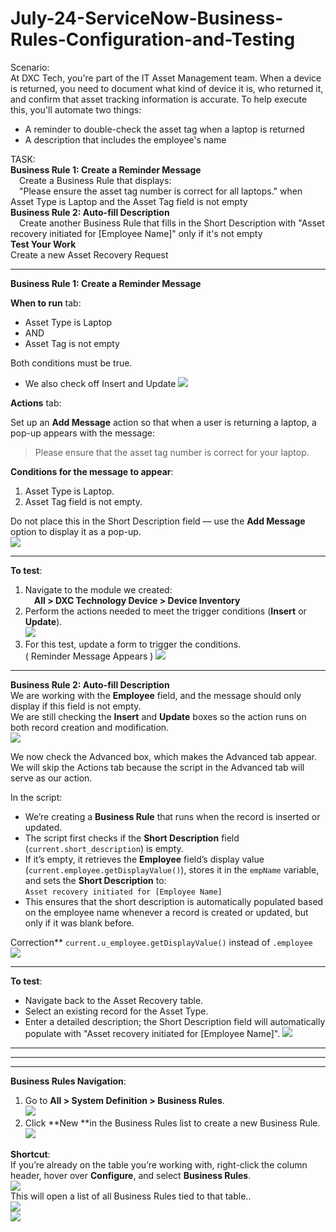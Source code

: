 # July-24-ServiceNow-Business-Rules-Configuration-and-Testing

Scenario: <br>
At DXC Tech, you're part of the IT Asset Management team. When a device is returned, you need to document what kind of device it is, who returned it, and confirm that asset tracking information is accurate. To help execute this, you'll automate two things: <br>
- A reminder to double-check the asset tag when a laptop is returned <br>
- A description that includes the employee's name <br>

TASK:<br>
**Business Rule 1: Create a Reminder Message** <br>
&emsp;Create a Business Rule that displays:<br>
&emsp;"Please ensure the asset tag number is correct for all laptops." when Asset Type is Laptop and the Asset Tag field is not empty<br>
**Business Rule 2: Auto-fill Description**<br>
&emsp;Create another Business Rule that fills in the Short Description with "Asset recovery initiated for [Employee Name]" only if it's not empty <br>
**Test Your Work** <br>
Create a new Asset Recovery Request<br>

---
**Business Rule 1: Create a Reminder Message** <br>

**When to run** tab:
- Asset Type is Laptop
- AND
- Asset Tag is not empty

Both conditions must be true.

- We also check off Insert and Update 
![](https://github.com/CodeWithLuwam/July-24-ServiceNow-Business-Rules-Configuration-and-Testing/blob/main/Images/When%20to%20run%20tab-%20%20Business%20Rule.png?raw=true) <br>

**Actions** tab: <br>

Set up an **Add Message** action so that when a user is returning a laptop, a pop-up appears with the message:
> Please ensure that the asset tag number is correct for your laptop.

**Conditions for the message to appear**:
1. Asset Type is Laptop.
2. Asset Tag field is not empty.

Do not place this in the Short Description field — use the **Add Message** option to display it as a pop-up. <br>
![](https://github.com/CodeWithLuwam/July-24-ServiceNow-Business-Rules-Configuration-and-Testing/blob/main/Images/Actions%20tab%20-%20Business%20Rule.png?raw=true)

---

**To test**: <br>
1. Navigate to the module we created: <br>
&emsp;**All > DXC Technology Device > Device Inventory** <br>
2. Perform the actions needed to meet the trigger conditions (**Insert** or **Update**).  <br>
![](https://github.com/CodeWithLuwam/July-24-ServiceNow-Business-Rules-Configuration-and-Testing/blob/main/Images/Open%20an%20Existing%20Record.png?raw=true) <br>
3. For this test, update a form to trigger the conditions.  <br>
( Reminder Message Appears )
![](https://github.com/CodeWithLuwam/July-24-ServiceNow-Business-Rules-Configuration-and-Testing/blob/main/Images/Task%20Message%20Pops%20Up.png?raw=true)

---

**Business Rule 2: Auto-fill Description**<br>
We are working with the **Employee** field, and the message should only display if this field is not empty. <br>
We are still checking the **Insert** and **Update** boxes so the action runs on both record creation and modification. <br>
![](https://github.com/CodeWithLuwam/July-24-ServiceNow-Business-Rules-Configuration-and-Testing/blob/main/Images/When%20to%20run%20tab%20for%20Business%20Rule%202%20.png?raw=true) <br>

We now check the Advanced box, which makes the Advanced tab appear. <br>
We will skip the Actions tab because the script in the Advanced tab will serve as our action. <br>

In the script: <br>
- We’re creating a **Business Rule** that runs when the record is inserted or updated.
- The script first checks if the **Short Description** field (`current.short_description`) is empty.
- If it’s empty, it retrieves the **Employee** field’s display value (`current.employee.getDisplayValue()`), stores it in the `empName` variable, and sets the **Short Description** to: <br>
`Asset recovery initiated for [Employee Name]` <br>
- This ensures that the short description is automatically populated based on the employee name whenever a record is created or updated, but only if it was blank before. <br>

Correction** `current.u_employee.getDisplayValue()` instead of `.employee` <br>
![](https://github.com/CodeWithLuwam/July-24-ServiceNow-Business-Rules-Configuration-and-Testing/blob/main/Images/Business%20Rule%202%20Advanced%20tab.png?raw=true)

---

**To test**: <br>

- Navigate back to the Asset Recovery table.
- Select an existing record for the Asset Type.
- Enter a detailed description; the Short Description field will automatically populate with "Asset recovery initiated for [Employee Name]".
![](https://github.com/CodeWithLuwam/July-24-ServiceNow-Business-Rules-Configuration-and-Testing/blob/main/Images/Short%20Description%20Automatically%20Populated%20.png?raw=true) <br>
---
---
---

**Business Rules Navigation**: <br>
1. Go to **All > System Definition > Business Rules**. <br>
![](https://github.com/CodeWithLuwam/July-24-ServiceNow-Business-Rules-Configuration-and-Testing/blob/main/Images/Business%20Rules%20Navigation.png?raw=true) <br>
2. Click **New **in the Business Rules list to create a new Business Rule. <br>
![](https://github.com/CodeWithLuwam/July-24-ServiceNow-Business-Rules-Configuration-and-Testing/blob/main/Images/Click%20New%20in%20the%20Business%20Rules%20table.png?raw=true) <br>

**Shortcut**: <br>
If you’re already on the table you’re working with, right-click the column header, hover over **Configure**, and select **Business Rules**. <br>
![](https://github.com/CodeWithLuwam/July-24-ServiceNow-Business-Rules-Configuration-and-Testing/blob/main/Images/Different%20option%20to%20Configure%20Business%20Rules.png?raw=true) <br>
This will open a list of all Business Rules tied to that table.. <br>
![](https://github.com/CodeWithLuwam/July-24-ServiceNow-Business-Rules-Configuration-and-Testing/blob/main/Images/Business%20Rules%20tied%20up%20to%20the%20table.png?raw=true) <br>
![](https://github.com/CodeWithLuwam/July-24-ServiceNow-Business-Rules-Configuration-and-Testing/blob/main/Images/Asset%20Recovery%20Request%20Business%20Rule%20table.png?raw=true) <br>

